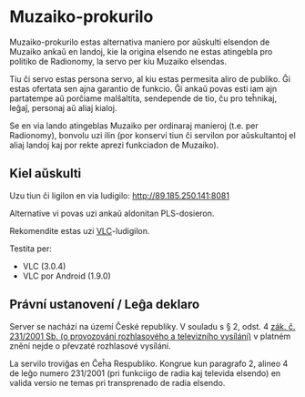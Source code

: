 # Muzaiko-prokurilo

Muzaiko-prokurilo estas alternativa maniero por aŭskulti elsendon de Muzaiko ankaŭ en landoj, kie la origina elsendo ne estas atingebla pro politiko de Radionomy, la servo per kiu Muzaiko elsendas.

Tiu ĉi servo estas persona servo, al kiu estas permesita aliro de publiko. Ĝi estas ofertata sen ajna garantio de funkcio. Ĝi ankaŭ povas esti iam ajn partatempe aŭ porĉiame malŝaltita, sendepende de tio, ĉu pro teĥnikaj, leĝaĵ, personaj aŭ aliaj kialoj.

Se en via lando atingeblas Muzaiko per ordinaraj manieroj (t.e. per Radionomy), bonvolu uzi ilin (por konservi tiun ĉi servilon por aŭskultantoj el aliaj landoj kaj por rekte aprezi funkciadon de Muzaiko).

## Kiel aŭskulti

Uzu tiun ĉi ligilon en via ludigilo: http://89.185.250.141:8081

Alternative vi povas uzi ankaŭ aldonitan PLS-dosieron.

Rekomendite estas uzi [VLC](http://www.videolan.org/)-ludigilon.

Testita per:
-  VLC (3.0.4)
-  VLC por Android (1.9.0)

## Právní ustanovení / Leĝa deklaro

Server se nachází na území České republiky. V souladu s § 2, odst. 4 [zák. č. 231/2001 Sb. (o provozování rozhlasového a televizního vysílání)](https://zakonyprolidi.cz/cs/2001-231) v platném znění nejde o převzaté rozhlasové vysílání.

La servilo troviĝas en Ĉeĥa Respubliko. Kongrue kun paragrafo 2, alineo 4 de leĝo numero 231/2001 (pri funkciigo de radia kaj televida elsendo) en valida versio ne temas pri transprenado de radia elsendo.
